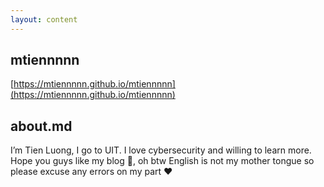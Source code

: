 ```yaml
---
layout: content
---
```


## mtiennnnn

[https://mtiennnnn.github.io/mtiennnnn](https://mtiennnnn.github.io/mtiennnnn)

## about.md

I’m Tien Luong, I go to UIT. I love cybersecurity and willing to learn more. Hope you guys like my blog 👀, oh btw English is not my mother tongue so please excuse any errors on my part ♥
